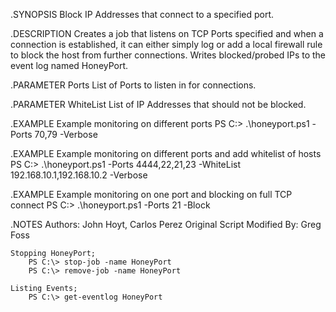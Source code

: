 .SYNOPSIS
    Block IP Addresses that connect to a specified port.

.DESCRIPTION
    Creates a job that listens on TCP Ports specified and when 
    a connection is established, it can either simply log or
    add a local firewall rule to block the host from further
    connections.
    Writes blocked/probed IPs to the event log named HoneyPort.

.PARAMETER  Ports
    List of Ports to listen in for connections.

.PARAMETER  WhiteList
    List of IP Addresses that should not be blocked.

.EXAMPLE
    Example monitoring on different ports
        PS C:\> .\honeyport.ps1 -Ports 70,79 -Verbose

.EXAMPLE
    Example monitoring on different ports and add whitelist of hosts
        PS C:\> .\honeyport.ps1 -Ports 4444,22,21,23 -WhiteList 192.168.10.1,192.168.10.2 -Verbose

.EXAMPLE
    Example monitoring on one port and blocking on full TCP connect
        PS C:\> .\honeyport.ps1 -Ports 21 -Block

.NOTES
    Authors: John Hoyt, Carlos Perez
    Original Script Modified By: Greg Foss

    Stopping HoneyPort; 
        PS C:\> stop-job -name HoneyPort
        PS C:\> remove-job -name HoneyPort

    Listing Events;
        PS C:\> get-eventlog HoneyPort
